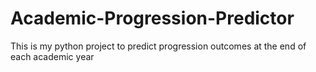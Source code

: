 # Academic-Progression-Predictor
This is my python project to predict progression outcomes at the end of each academic year 
